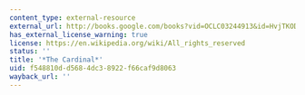 ```yaml
---
content_type: external-resource
external_url: http://books.google.com/books?vid=OCLC03244913&id=HvjTKODBIIcC&pg=PA272&lpg=PA272&dq=james+shirley+cardinal+acted+at+the+private+house+Black&as_brr=1
has_external_license_warning: true
license: https://en.wikipedia.org/wiki/All_rights_reserved
status: ''
title: '*The Cardinal*'
uid: f548810d-d568-4dc3-8922-f66caf9d8063
wayback_url: ''
---
```

